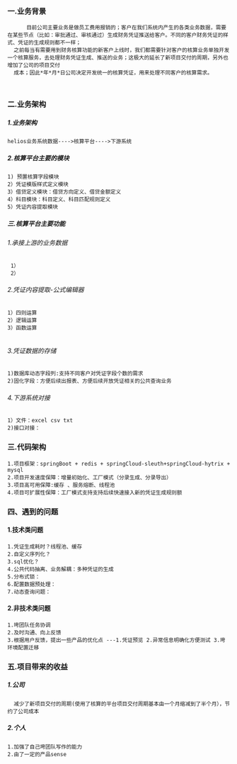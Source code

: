 ### 一.业务背景
```
      目前公司主要业务是做员工费用报销的；客户在我们系统内产生的各类业务数据，需要在某些节点（比如：审批通过、审核通过）生成财务凭证推送给客户。不同的客户财务凭证的样式、凭证的生成规则都不一样；
  之前每当有需要用到财务核算功能的新客户上线时，我们都需要针对客户的核算业务单独开发一个核算服务，去处理财务凭证生成、推送的业务；这极大的延长了新项目交付的周期，另外也增加了公司的项目交付
  成本；因此*年*月*日公司决定开发统一的核算凭证，用来处理不同客户的核算需求。
  
  
````

### 二.业务架构
##### 1.业务架构
```
helios业务系统数据---->核算平台---->下游系统
```
##### 2.核算平台主要的模块
```
1) 预置核算字段模块
2）凭证模版样式定义模块
3）借贷定义模块：借贷方向定义、借贷金额定义
4）科目模块：科目定义、科目匹配规则定义
5）凭证内容提取模块
```
##### 三.核算平台主要功能
###### 1.承接上游的业务数据
```
 1）
 2）
```
###### 2.凭证内容提取-公式编辑器

```
1）四则运算
2）逻辑运算
3）函数运算
```
```

```
###### 3.凭证数据的存储
```
1)数据库动态字段列:支持不同客户对凭证字段个数的需求
2)固化字段：方便后续出报表、方便后续开放凭证相关的公共查询业务
```
###### 4.下游系统对接
```
1）文件：excel csv txt
2)接口对接：
```

### 三.代码架构
```
1.项目框架：springBoot + redis + springCloud-sleuth+springCloud-hytrix + mysql
2.项目开发速度保障：增量初始化、工厂模式（分录生成、分录导出）
3.项目高可用保障:缓存 、服务熔断、线程池
4.项目可扩展性保障：工厂模式支持支持后续快速接入新的凭证生成规则额
```


### 四、遇到的问题
#### 1.技术类问题
```
1.凭证生成耗时？线程池、缓存
2.自定义序列化？
3.sql优化？
4.公共代码抽离、业务解耦：多种凭证的生成
5.分布式锁：
6.配置数据预处理：
7.动态查询问题：
```
#### 2.非技术类问题
```
1.垮团队任务协调
2.及时沟通、向上反馈
3.根据用户反馈，提出一些产品的优化点 ---1.凭证预览 2.异常信息明确化方便测试 3.垮环境配置迁移
```

### 五.项目带来的收益
##### 1.公司
```
  减少了新项目交付的周期(使用了核算的平台项目交付周期基本由一个月缩减到了半个月），节约了公司成本
```

##### 2.个人
```
1.加强了自己垮团队写作的能力
2.由了一定的产品sense
```



